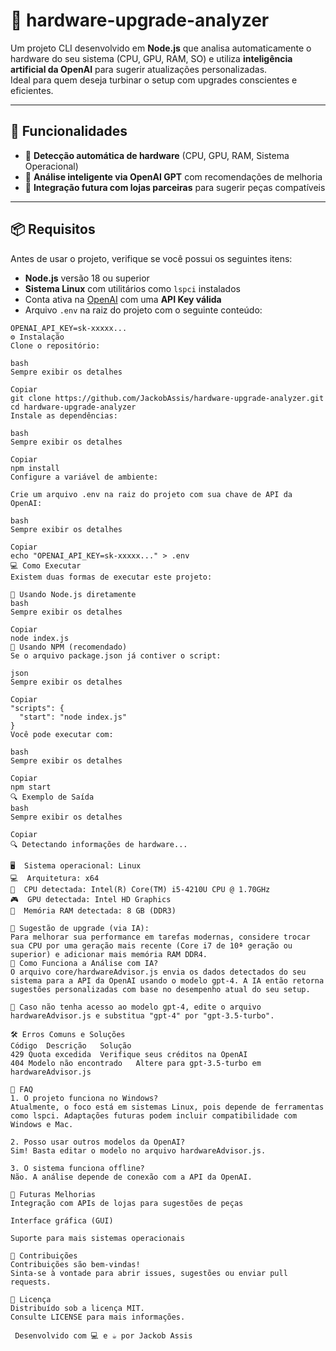 # 🔧 hardware-upgrade-analyzer



Um projeto CLI desenvolvido em **Node.js** que analisa automaticamente o hardware do seu sistema (CPU, GPU, RAM, SO) e utiliza **inteligência artificial da OpenAI** para sugerir atualizações personalizadas.  
Ideal para quem deseja turbinar o setup com upgrades conscientes e eficientes.

---

## 🚀 Funcionalidades

- 📡 **Detecção automática de hardware** (CPU, GPU, RAM, Sistema Operacional)
- 🤖 **Análise inteligente via OpenAI GPT** com recomendações de melhoria
- 🛒 **Integração futura com lojas parceiras** para sugerir peças compatíveis

---

## 📦 Requisitos

Antes de usar o projeto, verifique se você possui os seguintes itens:

- **Node.js** versão 18 ou superior
- **Sistema Linux** com utilitários como `lspci` instalados
- Conta ativa na [OpenAI](https://platform.openai.com/signup) com uma **API Key válida**
- Arquivo `.env` na raiz do projeto com o seguinte conteúdo:

```env
OPENAI_API_KEY=sk-xxxxx...
⚙️ Instalação
Clone o repositório:

bash
Sempre exibir os detalhes

Copiar
git clone https://github.com/JackobAssis/hardware-upgrade-analyzer.git
cd hardware-upgrade-analyzer
Instale as dependências:

bash
Sempre exibir os detalhes

Copiar
npm install
Configure a variável de ambiente:

Crie um arquivo .env na raiz do projeto com sua chave de API da OpenAI:

bash
Sempre exibir os detalhes

Copiar
echo "OPENAI_API_KEY=sk-xxxxx..." > .env
💻 Como Executar
Existem duas formas de executar este projeto:

🔷 Usando Node.js diretamente
bash
Sempre exibir os detalhes

Copiar
node index.js
🔷 Usando NPM (recomendado)
Se o arquivo package.json já contiver o script:

json
Sempre exibir os detalhes

Copiar
"scripts": {
  "start": "node index.js"
}
Você pode executar com:

bash
Sempre exibir os detalhes

Copiar
npm start
🔍 Exemplo de Saída
bash
Sempre exibir os detalhes

Copiar
🔍 Detectando informações de hardware...

🖥  Sistema operacional: Linux
💻  Arquitetura: x64
🧠  CPU detectada: Intel(R) Core(TM) i5-4210U CPU @ 1.70GHz
🎮  GPU detectada: Intel HD Graphics
💾  Memória RAM detectada: 8 GB (DDR3)

🤖 Sugestão de upgrade (via IA):
Para melhorar sua performance em tarefas modernas, considere trocar sua CPU por uma geração mais recente (Core i7 de 10ª geração ou superior) e adicionar mais memória RAM DDR4.
🧠 Como Funciona a Análise com IA?
O arquivo core/hardwareAdvisor.js envia os dados detectados do seu sistema para a API da OpenAI usando o modelo gpt-4. A IA então retorna sugestões personalizadas com base no desempenho atual do seu setup.

🔁 Caso não tenha acesso ao modelo gpt-4, edite o arquivo hardwareAdvisor.js e substitua "gpt-4" por "gpt-3.5-turbo".

🛠️ Erros Comuns e Soluções
Código	Descrição	Solução
429	Quota excedida	Verifique seus créditos na OpenAI
404	Modelo não encontrado	Altere para gpt-3.5-turbo em hardwareAdvisor.js

🙋 FAQ
1. O projeto funciona no Windows?
Atualmente, o foco está em sistemas Linux, pois depende de ferramentas como lspci. Adaptações futuras podem incluir compatibilidade com Windows e Mac.

2. Posso usar outros modelos da OpenAI?
Sim! Basta editar o modelo no arquivo hardwareAdvisor.js.

3. O sistema funciona offline?
Não. A análise depende de conexão com a API da OpenAI.

📌 Futuras Melhorias
Integração com APIs de lojas para sugestões de peças

Interface gráfica (GUI)

Suporte para mais sistemas operacionais

🤝 Contribuições
Contribuições são bem-vindas!
Sinta-se à vontade para abrir issues, sugestões ou enviar pull requests.

📜 Licença
Distribuído sob a licença MIT.
Consulte LICENSE para mais informações.

 Desenvolvido com 💻 e ☕ por Jackob Assis
